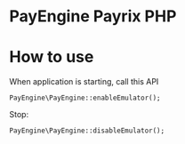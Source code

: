 # PayEngine Payrix PHP

# How to use

When application is starting, call this API

```
PayEngine\PayEngine::enableEmulator();
```

Stop:

```
PayEngine\PayEngine::disableEmulator();
```
